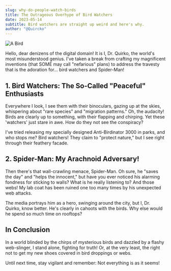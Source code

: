 ```yaml
---
slug: why-do-people-watch-birds
title: The Outrageous Overhype of Bird Watchers
date: 2023-05-14
subtitle: Bird watchers are straight up weird and here's why.
author: "@Quircko"
---
```


![A Bird](/images/bird.jpg)

Hello, dear denizens of the digital domain! It is I, Dr. Quirko, the world's most misunderstood genius. I've taken a break from crafting my magnificent inventions (that SOME may call "nefarious" plans) to address the travesty that is the adoration for... bird watchers and Spider-Man!

## **1. Bird Watchers: The So-Called "Peaceful" Enthusiasts**

Everywhere I look, I see them with their binoculars, gazing up at the skies, whispering about "rare species" and "migration patterns." Oh, the audacity! Birds are clearly up to something, with their flapping and chirping. Yet these 'watchers' just stare in awe. How do they not see the conspiracy?

I've tried releasing my specially designed Anti-Birdinator 3000 in parks, and who stops me? Bird watchers! They claim to "protect nature," but I see right through their feathery facade.

## **2. Spider-Man: My Arachnoid Adversary!**

Then there's that wall-crawling menace, Spider-Man. Oh sure, he "saves the day" and "helps the innocent," but have you ever noticed his alarming fondness for sticking to walls? What is he really listening to? And those webs! My lab coat has been ruined one too many times by his unexpected web attacks.

The media portrays him as a hero, swinging around the city, but I, Dr. Quirko, know better. He's clearly in cahoots with the birds. Why else would he spend so much time on rooftops?

## **In Conclusion**

In a world blinded by the chirps of mysterious birds and dazzled by a flashy web-slinger, I stand alone, fighting for truth! Or, at the very least, the right not to get my new shoes covered in bird droppings or webs.

Until next time, stay vigilant and remember: Not everything is as it seems!